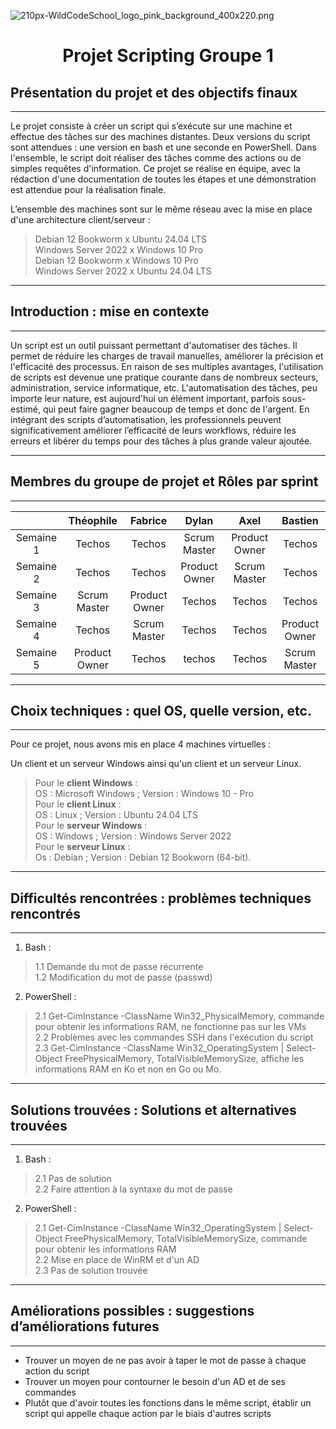 ![210px-WildCodeSchool_logo_pink_background_400x220.png](https://upload.wikimedia.org/wikipedia/fr/thumb/e/e4/WildCodeSchool_logo_pink_background_400x220.png/210px-WildCodeSchool_logo_pink_background_400x220.png)

<div align="center"><H1> Projet Scripting Groupe 1 </H1></div>

## Présentation du projet et des objectifs finaux
_______

Le projet consiste à créer un script qui s’exécute sur une machine et effectue des tâches sur des machines distantes. Deux versions du script sont attendues : une version en bash et une seconde en PowerShell. Dans l'ensemble, le script doit réaliser des tâches comme des actions ou de simples requêtes d'information. Ce projet se réalise en équipe, avec la rédaction d'une documentation de toutes les étapes et une démonstration est attendue pour la réalisation finale. 

L’ensemble des machines sont sur le même réseau avec la mise en place d'une architecture client/serveur : 
> Debian 12 Bookworm x Ubuntu 24.04 LTS  
> Windows Server 2022 x Windows 10 Pro  
> Debian 12 Bookworm x Windows 10 Pro  
> Windows Server 2022 x Ubuntu 24.04 LTS  

_______
## Introduction : mise en contexte
_______

Un script est un outil puissant permettant d'automatiser des tâches. Il permet de réduire les charges de travail manuelles, améliorer la précision et l'efficacité des processus. En raison de ses multiples avantages, l'utilisation de scripts est devenue une pratique courante dans de nombreux secteurs, administration, service informatique, etc. L'automatisation des tâches, peu importe leur nature, est aujourd'hui un élément important, parfois sous-estimé, qui peut faire gagner beaucoup de temps et donc de l'argent. En intégrant des scripts d’automatisation, les professionnels peuvent significativement améliorer l’efficacité de leurs workflows, réduire les erreurs et libérer du temps pour des tâches à plus grande valeur ajoutée.
_______
## Membres du groupe de projet et Rôles par sprint
_______
| | Théophile | Fabrice | Dylan | Axel | Bastien |
| :-: | :-: | :-: | :-: | :-: | :-: |
| Semaine 1 | Techos | Techos | Scrum Master | Product Owner | Techos |
| Semaine 2 | Techos | Techos | Product Owner | Scrum Master | Techos |
| Semaine 3 | Scrum Master | Product Owner | Techos | Techos | Techos |
| Semaine 4 | Techos | Scrum Master | Techos | Techos | Product Owner |
| Semaine 5 | Product Owner | Techos | techos | Techos | Scrum Master |

_______
## Choix techniques : quel OS, quelle version, etc.
_______
Pour ce projet, nous avons mis en place 4 machines virtuelles :

Un client et un serveur Windows ainsi qu'un client et un serveur Linux.

> Pour le **client Windows** :  
>       OS : Microsoft Windows ; Version : Windows 10 - Pro  
> Pour le **client Linux** :  
>       OS : Linux ; Version : Ubuntu 24.04 LTS  
> Pour le **serveur Windows** :  
>       OS : Windows ; Version : Windows Server 2022  
> Pour le **serveur Linux** :  
>       Os : Debian ; Version : Debian 12 Bookworn (64-bit).  

_______
## Difficultés rencontrées : problèmes techniques rencontrés
_______

1. Bash :
> 1.1 Demande du mot de passe récurrente  
> 1.2 Modification du mot de passe (passwd)

2. PowerShell : 
> 2.1 Get-CimInstance -ClassName Win32_PhysicalMemory, commande pour obtenir les informations RAM, ne fonctionne pas sur les VMs  
> 2.2 Problèmes avec les commandes SSH dans l'exécution du script  
> 2.3 Get-CimInstance -ClassName Win32_OperatingSystem | Select-Object FreePhysicalMemory, TotalVisibleMemorySize, affiche les informations RAM en Ko et non en Go ou Mo.
_______
## Solutions trouvées : Solutions et alternatives trouvées
_______

1. Bash :
> 2.1 Pas de solution  
> 2.2 Faire attention à la syntaxe du mot de passe

2. PowerShell :
> 2.1 Get-CimInstance -ClassName Win32_OperatingSystem | Select-Object FreePhysicalMemory, TotalVisibleMemorySize, commande pour obtenir les informations RAM  
> 2.2 Mise en place de WinRM et d'un AD  
> 2.3 Pas de solution trouvée  
_______
## Améliorations possibles : suggestions d’améliorations futures
_______

- Trouver un moyen de ne pas avoir à taper le mot de passe à chaque action du script  
- Trouver un moyen pour contourner le besoin d'un AD et de ses commandes
- Plutôt que d'avoir toutes les fonctions dans le même script, établir un script qui appelle chaque action par le biais d'autres scripts

